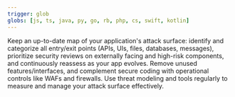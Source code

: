 ```yaml
---
trigger: glob
globs: [js, ts, java, py, go, rb, php, cs, swift, kotlin]
---
```


Keep an up-to-date map of your application's attack surface:
identify and categorize all entry/exit points (APIs, UIs, files, databases, messages),
prioritize security reviews on externally facing and high-risk components,
and continuously reassess as your app evolves. Remove unused features/interfaces,
and complement secure coding with operational controls like WAFs and firewalls.
Use threat modeling and tools regularly to measure and manage your attack surface effectively.
